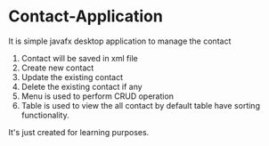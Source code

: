 # Contact-Application
It is simple javafx desktop application to manage the contact

1. Contact will be saved in xml file
2. Create new contact
3. Update the existing contact
4. Delete the existing contact if any
5. Menu is used to perform CRUD operation
6. Table is used to view the all contact by default table have sorting functionality.

It's just created for learning purposes.
